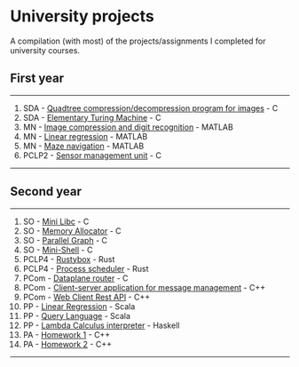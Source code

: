 # University projects

A compilation (with most) of the projects/assignments I completed for university courses.

## First year
___

1. SDA - [Quadtree compression/decompression program for images](https://github.com/alex2004-l/university-assignments/blob/master/SDA-quadtree-image-compression/README.md) - C
2. SDA - [Elementary Turing Machine](https://github.com/alex2004-l/university-assignments/tree/master/SDA-magic-tape) - C
3. MN - [Image compression and digit recognition](https://github.com/alex2004-l/university-assignments/blob/master/MN-project-2/README.md) - MATLAB
4. MN - [Linear regression](https://github.com/alex2004-l/university-assignments/tree/master/MN-linear-regression) - MATLAB
5. MN - [Maze navigation](https://github.com/alex2004-l/university-assignments/tree/master/MN-maze-navigation) - MATLAB
6. PCLP2 - [Sensor management unit](https://github.com/alex2004-l/university-assignments/tree/master/PCLP2-sensor-management-unit) - C

___

## Second year
___

1. SO - [Mini Libc]() - C
2. SO - [Memory Allocator]() - C
3. SO - [Parallel Graph]() - C
4. SO - [Mini-Shell]() - C
5. PCLP4 - [Rustybox]() - Rust
6. PCLP4 - [Process scheduler]() - Rust
7. PCom - [Dataplane router]() - C
8. PCom - [Client-server application for message management]() - C++
9. PCom - [Web Client Rest API]() - C++
10. PP - [Linear Regression]() - Scala
11. PP - [Query Language]() - Scala
12. PP - [Lambda Calculus interpreter]() - Haskell
13. PA - [Homework 1]() - C++
14. PA - [Homework 2]() - C++
___
